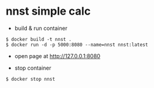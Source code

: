 # nnst simple calc


* build & run container
```shell script
$ docker build -t nnst . 
$ docker run -d -p 5000:8080 --name=nnst nnst:latest
```

* open page at http://127.0.0.1:8080

* stop container
```shell script
$ docker stop nnst
```
